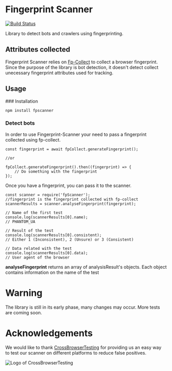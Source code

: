 # Fingerprint Scanner
[![Build Status](https://travis-ci.org/antoinevastel/fpscanner.svg?branch=master)](https://travis-ci.org/antoinevastel/fpscanner)

Library to detect bots and crawlers using fingerprinting.

## Attributes collected
Fingerprint Scanner relies on [Fp-Collect](https://github.com/antoinevastel/fp-collect) to collect a browser fingerprint.
Since the purpose of the library is bot detection, it doesn't detect collect 
unecessary fingerprint attributes used for tracking.

## Usage

### Installation

```
npm install fpscanner

```


### Detect bots

In order to use Fingerprint-Scanner your need to pass a fingerprint
collected using fp-collect.

```
const fingerprint = await fpCollect.generateFingerprint();

//or

fpCollect.generateFingerprint().then((fingerprint) => {
    // Do something with the fingerprint
});

```

Once you have a fingerprint, you can pass it to the scanner.

```
const scanner = require('fpScanner');
//fingerprint is the fingerprint collected with fp-collect
scannerResults = scanner.analyseFingerprint(fingerprint);

// Name of the first test
console.log(scannerResults[0].name); 
// PHANTOM_UA

// Result of the test
console.log(scannerResults[0].consistent);
// Either 1 (Inconsistent), 2 (Unsure) or 3 (Consistent)

// Data related with the test
console.log(scannerResults[0].data);
// User agent of the browser
```

**analyseFingerprint** returns an array of analysisResult's objects.
Each object contains information on the name of the test


# Warning
The library is still in its early phase, many changes may occur.
More tests are coming soon.

# Acknowledgements
We would like to thank [CrossBrowserTesting](https://crossbrowsertesting.com) for providing us an easy way to test our scanner on different platforms to reduce false positives.

![Logo of CrossBrowserTesting](https://seeklogo.com/images/C/cross-browser-testing-logo-300E2AF44B-seeklogo.com.png)
